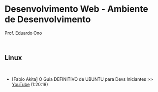 # Desenvolvimento Web - Ambiente de Desenvolvimento

Prof. Eduardo Ono

<br>

## Linux
<br>

* [Fabio Akita] O Guia DEFINITIVO de UBUNTU para Devs Iniciantes >> [YouTube](https://youtu.be/epiyExCyb2s) (1:20:18)
